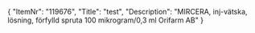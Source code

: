 {
  "ItemNr": "119676",
  "Title": "test",
  "Description": "MIRCERA, inj-vätska, lösning, förfylld spruta 100 mikrogram/0,3 ml Orifarm AB"
}